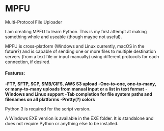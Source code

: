 # MPFU
Multi-Protocol File Uploader

I am creating MPFU to learn Python. This is my first attempt at making something whole and useable (though maybe not useful). 

MPFU is cross-platform (Windows and Linux currently, macOS in the future?) and is capable of sending one or more files to multiple destination servers (from a text file or input manually) using different protocols for each connection, if desired. 

#### Features:
-**FTP, SFTP, SCP, SMB/CIFS, AWS S3 upload**
-**One-to-one, one-to-many, or many-to-many uploads from manual input or a list in text format**
-**Windows and Linux support**
-**Tab completion for file system paths and filenames on all platforms**
-**Pretty(?) colors**

Python 3 is required for the script version.

A Windows EXE version is available in the EXE folder. It is standalone and does not require Python or anything else to be installed.
